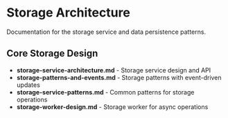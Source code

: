 # Storage Architecture

Documentation for the storage service and data persistence patterns.

## Core Storage Design
- **storage-service-architecture.md** - Storage service design and API
- **storage-patterns-and-events.md** - Storage patterns with event-driven updates
- **storage-service-patterns.md** - Common patterns for storage operations
- **storage-worker-design.md** - Storage worker for async operations
